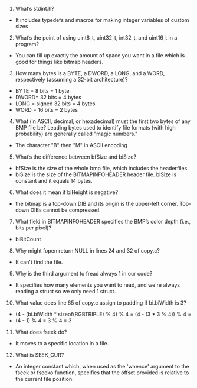 1. What’s stdint.h?
 - It includes typedefs and macros for making integer variables of custom sizes
 
2. What’s the point of using uint8\_t, uint32\_t, int32\_t, and uint16\_t in a program?
 - You can fill up exactly the amount of space you want in a file which is good
for things like bitmap headers.

3. How many bytes is a BYTE, a DWORD, a LONG, and a WORD, respectively (assuming a 32-bit architecture)?
 - BYTE = 8 bits = 1 byte
 - DWORD= 32 bits = 4 bytes
 - LONG = signed 32 bits = 4 bytes
 - WORD = 16 bits = 2 bytes
 
4. What (in ASCII, decimal, or hexadecimal) must the first two bytes of any BMP file be? Leading bytes used to identify file formats (with high probability) are generally called "magic numbers."
 - The character "B" then "M" in ASCII encoding
 
5. What’s the difference between bfSize and biSize?
 - bfSize is the size of the whole bmp file, which includes the headerfiles.
 - biSize is the size of the BITMAPINFOHEADER header file. biSize is constant and it equals 14 bytes.
 
6. What does it mean if biHeight is negative?
 - the bitmap is a top-down DIB and its origin is the upper-left corner. Top-down DIBs cannot be compressed.
 
7. What field in BITMAPINFOHEADER specifies the BMP’s color depth (i.e., bits per pixel)?
 - biBitCount
 
8. Why might fopen return NULL in lines 24 and 32 of copy.c?
 - It can't find the file.

9. Why is the third argument to fread always 1 in our code?
 - It specifies how many elements you want to read, and we're always
reading a struct so we only need 1 struct.

10. What value does line 65 of copy.c assign to padding if bi.biWidth is 3?
 - (4 - (bi.biWidth * sizeof(RGBTRIPLE) % 4) % 4 = (4 - (3 * 3 % 4)) % 4 =
 - (4 - 1) % 4 = 3 % 4 = 3
11. What does fseek do?
 - It moves to a specific location in a file.
12. What is SEEK_CUR?
 - An integer constant which, when used as the 'whence' argument to the
fseek or fseeko function, specifies that the offset provided is relative to
the current file position.